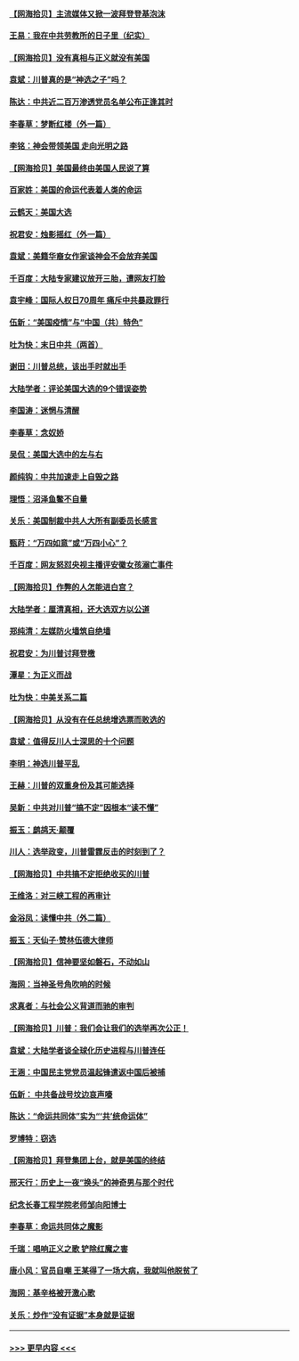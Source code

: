 #### [【网海拾贝】主流媒体又掀一波拜登登基泡沫](../pages/nsc993/n12624000.md?t=12161502) 
#### [王易：我在中共劳教所的日子里（纪实）](../pages/nsc993/n12623303.md?t=12161502) 
#### [【网海拾贝】没有真相与正义就没有美国](../pages/nsc993/n12621885.md?t=12161502) 
#### [袁斌：川普真的是“神选之子”吗？](../pages/nsc993/n12621749.md?t=12161502) 
#### [陈达：中共近二百万渗透党员名单公布正逢其时](../pages/nsc993/n12620870.md?t=12161502) 
#### [李春草：梦断红楼（外一篇）](../pages/nsc993/n12619122.md?t=12161502) 
#### [李铭：神会带领美国 走向光明之路](../pages/nsc993/n12618584.md?t=12161502) 
#### [【网海拾贝】美国最终由美国人民说了算](../pages/nsc993/n12617255.md?t=12161502) 
#### [百家姓：美国的命运代表着人类的命运](../pages/nsc993/n12615838.md?t=12161502) 
#### [云鹤天：美国大选](../pages/nsc993/n12615994.md?t=12161502) 
#### [祝君安：烛影摇红（外一篇）](../pages/nsc993/n12615975.md?t=12161502) 
#### [袁斌：美籍华裔女作家谈神会不会放弃美国](../pages/nsc993/n12615263.md?t=12161502) 
#### [千百度：大陆专家建议放开三胎，遭网友打脸](../pages/nsc993/n12614456.md?t=12161502) 
#### [袁宇峰：国际人权日70周年 痛斥中共暴政罪行](../pages/nsc993/n12611965.md?t=12161502) 
#### [伍新：“美国疫情”与“中国（共）特色”](../pages/nsc993/n12611463.md?t=12161502) 
#### [吐为快：末日中共（两首）](../pages/nsc993/n12611461.md?t=12161502) 
#### [谢田：川普总统，该出手时就出手](../pages/nsc993/n12610905.md?t=12161502) 
#### [大陆学者：评论美国大选的9个错误姿势](../pages/nsc993/n12609586.md?t=12161502) 
#### [李国涛：迷惘与清醒](../pages/nsc993/n12607532.md?t=12161502) 
#### [李春草：念奴娇](../pages/nsc993/n12607083.md?t=12161502) 
#### [吴侃：美国大选中的左与右](../pages/nsc993/n12607054.md?t=12161502) 
#### [颜纯钩：中共加速走上自毁之路](../pages/nsc993/n12606473.md?t=12161502) 
#### [理悟：沼泽鱼鳖不自量](../pages/nsc993/n12606454.md?t=12161502) 
#### [关乐：美国制裁中共人大所有副委员长感言](../pages/nsc993/n12606442.md?t=12161502) 
#### [甄莳：“万四如意”或“万四小心”？](../pages/nsc993/n12606091.md?t=12161502) 
#### [千百度：网友怒怼央视主播评安徽女孩溺亡事件](../pages/nsc993/n12605370.md?t=12161502) 
#### [【网海拾贝】作弊的人怎能进白宫？](../pages/nsc993/n12603546.md?t=12161502) 
#### [大陆学者：厘清真相，还大选双方以公道](../pages/nsc993/n12603475.md?t=12161502) 
#### [郑纯清：左媒防火墙筑自绝墙](../pages/nsc993/n12602226.md?t=12161502) 
#### [祝君安：为川普讨拜登檄](../pages/nsc993/n12602199.md?t=12161502) 
#### [潭星：为正义而战](../pages/nsc993/n12600926.md?t=12161502) 
#### [吐为快：中美关系二篇](../pages/nsc993/n12600908.md?t=12161502) 
#### [【网海拾贝】从没有在任总统增选票而败选的](../pages/nsc993/n12600435.md?t=12161502) 
#### [袁斌：值得反川人士深思的十个问题](../pages/nsc993/n12600332.md?t=12161502) 
#### [李明：神选川普平乱](../pages/nsc993/n12599751.md?t=12161502) 
#### [王赫：川普的双重身份及其可能选择](../pages/nsc993/n12599723.md?t=12161502) 
#### [吴新：中共对川普“搞不定”因根本“读不懂”](../pages/nsc993/n12599502.md?t=12161502) 
#### [振玉：鹧鸪天‧颠覆](../pages/nsc993/n12599494.md?t=12161502) 
#### [川人：选举政变，川普雷霆反击的时刻到了？](../pages/nsc993/n12599291.md?t=12161502) 
#### [【网海拾贝】中共搞不定拒绝收买的川普](../pages/nsc993/n12598955.md?t=12161502) 
#### [王维洛：对三峡工程的再审计](../pages/nsc993/n12598436.md?t=12161502) 
#### [金浴凤：读懂中共（外二篇）](../pages/nsc993/n12597943.md?t=12161502) 
#### [振玉：天仙子‧赞林伍德大律师](../pages/nsc993/n12597929.md?t=12161502) 
#### [【网海拾贝】信神要坚如磐石，不动如山](../pages/nsc993/n12597901.md?t=12161502) 
#### [海网：当神圣号角吹响的时候](../pages/nsc993/n12595891.md?t=12161502) 
#### [求真者：与社会公义背道而驰的审判](../pages/nsc993/n12595868.md?t=12161502) 
#### [【网海拾贝】川普：我们会让我们的选举再次公正！](../pages/nsc993/n12594930.md?t=12161502) 
#### [袁斌：大陆学者谈全球化历史进程与川普连任](../pages/nsc993/n12594690.md?t=12161502) 
#### [王涵：中国民主党党员温起锋遣返中国后被捕](../pages/nsc993/n12594540.md?t=12161502) 
#### [伍新： 中共备战号坟边哀声嚎](../pages/nsc993/n12593086.md?t=12161502) 
#### [陈达：“命运共同体”实为“‘共’统命运体”](../pages/nsc993/n12590865.md?t=12161502) 
#### [罗博特：窃选](../pages/nsc993/n12590619.md?t=12161502) 
#### [【网海拾贝】拜登集团上台，就是美国的终结](../pages/nsc993/n12589725.md?t=12161502) 
#### [邢天行：历史上一夜“换头”的神奇男与那个时代](../pages/nsc993/n12589424.md?t=12161502) 
#### [纪念长春工程学院老师邹向阳博士](../pages/nsc993/n12585390.md?t=12161502) 
#### [李春草：命运共同体之魔影](../pages/nsc993/n12585026.md?t=12161502) 
#### [千瑞：唱响正义之歌 铲除红魔之害](../pages/nsc993/n12585002.md?t=12161502) 
#### [唐小风：官员自嘲 王某得了一场大病，我就叫他脱贫了](../pages/nsc993/n12584981.md?t=12161502) 
#### [海网：基辛格被开激心歌](../pages/nsc993/n12584946.md?t=12161502) 
#### [关乐：炒作“没有证据”本身就是证据](../pages/nsc993/n12583146.md?t=12161502) 

----
#### [ >>> 更早内容 <<< ](../indexes/nsc993-earlier.md)
